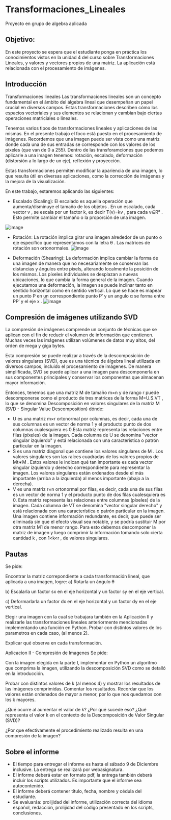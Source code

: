 # Transformaciones_Lineales
Proyecto en grupo de algebra aplicada

## Objetivo:
En este proyecto se espera que el estudiante ponga en práctica los conocimientos vistos en la unidad 4 del curso sobre Transformaciones Lineales, y valores y vectores propios de una matriz. La aplicación está relacionada con el procesamiento de imágenes.

## Introducción
Transformaciones lineales
Las transformaciones lineales son un concepto fundamental en el ámbito del álgebra lineal que desempeñan un papel crucial en diversos campos. Estas transformaciones describen cómo los espacios vectoriales y sus elementos se relacionan y cambian bajo ciertas operaciones matriciales o lineales.

Tenemos varios tipos de transformaciones lineales y aplicaciones de las mismas. En el presente trabajo el foco está puesto en el procesamiento de imágenes. Recordemos que una imagen puede ser vista como una matriz donde cada una de sus entradas se corresponde con los valores de los píxeles (que van de 0 a 255). Dentro de las transforamciones que podemos aplicarle a una imagen tenemos: rotación, escalado, deformación (distorsión a lo largo de un eje), reflexión y proyección.

Estas transformaciones permiten modificar la apariencia de una imagen, lo que resulta útil en diversas aplicaciones, como la corrección de imágenes y la mejora de la visualización.

En este trabajo, estaremos aplicando las siguientes:

* Escalado (Scaling): El escalado es aquella operación que aumenta/disminuye el tamaño de los objetos . En un escalado, cada vector  v , se escala por un factor k, es decir  T(v)=kv , para cada  v∈R² . Esto permite cambiar el tamaño o la proporción de una imagen.

![image](https://github.com/JNocetti/Transformaciones_Lineales/assets/88642593/a633c5b1-46ef-4294-bdfc-a853cddf4e20)

* Rotación: La rotación implica girar una imagen alrededor de un punto o eje específico que representamos con la letra  θ . Las matrices de rotación son ortonormales.
  ![image](https://github.com/JNocetti/Transformaciones_Lineales/assets/88642593/9208e96e-d34e-4545-941d-1c4614291abb)

* Deformación (Shearing): La deformación implica cambiar la forma de una imagen de manera que no necesariamente se conservan las distancias y ángulos entre píxels, alterando localmente la posición de los mismos. Los píxeles individuales se desplazan a nuevas ubicaciones, lo que cambia la forma general de la imagen. Cuando ejecutamos una deformación, la imagen se puede inclinar tanto en sentido horizontal como en sentido vertical. Lo que se hace es mapear un punto  P  en un correspondiente punto  P′  y un angulo  α  se forma entre  PP′  y el eje  x .
  ![image](https://github.com/JNocetti/Transformaciones_Lineales/assets/88642593/06bf3740-a31b-4a1d-863b-4a85a6fd41f0)

 ## Compresión de imágenes utilizando SVD
La compresión de imágenes comprende un conjunto de técnicas que se aplican con el fin de reducir el volumen de información que contienen. Muchas veces las imágenes utilizan volúmenes de datos muy altos, del orden de mega y giga bytes.

Esta compresión se puede realizar a través de la descomposición de valores singulares (SVD), que es una técnica de álgebra lineal utilizada en diversos campos, incluido el procesamiento de imágenes. De manera simplificada, SVD se puede aplicar a una imagen para descomponerla en sus componentes principales y conservar los componentes que almacenan mayor información.

Entonces, tenemos que una matriz  M  de tamaño  m×n  y de rango  r  puede descomponerse como el producto de tres matrices de la forma  M=U.S.VT , lo que se denomina Descomposición en valores singulares de la matriz M (SVD - Singular Value Descomposition) dónde:

* U  es una matriz  m×r  ortonormal por columnas, es decir, cada una de sus columnas es un vector de norma 1 y el producto punto de dos columnas cualesquiera es 0.Esta matriz representa las relaciones entre filas (píxeles) de la imagen. Cada columna de U se denomina "vector singular izquierdo" y está relacionada con una característica o patrón particular en la imagen.
* S  es una matriz diagonal que contiene los valores singulares de  M . Los valores singulares son las raíces cuadradas de los valores propios de  Mt∗M . Estos valores le indican qué tan importante es cada vector singular izquierdo y derecho correspondiente para representar la imagen. Los valores singulares están ordenados desde el más importante (arriba a la izquierda) al menos importante (abajo a la derecha).
* V  es una matriz  r×n  ortonormal por filas, es decir, cada una de sus filas es un vector de norma 1 y el producto punto de dos filas cualesquiera es 0. Esta matriz representa las relaciones entre columnas (píxeles) de la imagen. Cada columna de  VT  se denomina "vector singular derecho" y está relacionada con una característica o patrón particular en la imagen.
Una imagen contiene información redundante, es decir, que puede ser eliminada sin que el efecto visual sea notable, y se podría sustituir  M  por otra matriz  M1  de menor rango. Para esto debemos descomponer la matriz de imagen y luego comprimir la información tomando solo cierta cantidad  k , con  1<k<r , de valores singulares.

## Pautas
Se pide:

Encontrar la matriz correpondiente a cada transformación lineal, que aplicada a una imagen, logre:
a) Rotarla un ángulo  θ 

b) Escalarla un factor  sx  en el eje horizontal y un factor  sy  en el eje vertical.

c) Deformarlarla un factor  dx  en el eje horizontal y un factor  dy  en el eje vertical.

Elegir una imagen con la cual se trabajara también en la Aplicación II y realizarle las transformaciones lineales anteriormente mencionadas implementando una función en Python. Probar con distintos valores de los parametros en cada caso, (al menos 2).

Explicar qué observa en cada transformación.

Aplicacion II - Compresión de Imagenes
Se pide:

Con la imagen elegida en la parte I, implementar en Python un algoritmo que comprima la imagen, utilizando la descomposición SVD como se detalló en la introducción.

Probar con distintos valores de k (al menos 4) y mostrar los resultados de las imágenes comprimidas. Comentar los resultados. Recordar que los valores están ordenados de mayor a menor, por lo que nos quedamos con los  k  mayores.

¿Qué ocurre al aumentar el valor de k? ¿Por qué sucede eso? ¿Qué representa el valor k en el contexto de la Descomposición de Valor Singular (SVD)?

¿Por que efectivamente el procedimiento realizado resulta en una compresión de la imagen?

## Sobre el informe
* El tiempo para entregar el informe es hasta el sábado 9 de Diciembre inclusive. La entrega se realizará por webasignatura.
* El informe deberá estar en formato pdf, la entrega también deberá incluir los scripts utilizados. Es importante que el informe sea autocontenido.
* El informe deberá contener título, fecha, nombre y cédula del estudiante.
* Se evaluaráa: prolijidad del informe, utilización correcta del idioma español, redacción, prolijidad del código presentado en los scripts, conclusiones.



